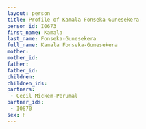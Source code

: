 ```yaml
---
layout: person
title: Profile of Kamala Fonseka-Gunesekera
person_id: I0673
first_name: Kamala
last_name: Fonseka-Gunesekera
full_name: Kamala Fonseka-Gunesekera
mother: 
mother_id: 
father: 
father_id: 
children:
children_ids:
partners:
 - Cecil Mickem-Perumal
partner_ids:
 - I0670
sex: F
---
```


